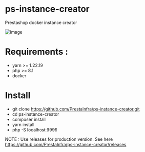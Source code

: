 # ps-instance-creator
Prestashop docker instance creator

![image](https://user-images.githubusercontent.com/16455155/201451513-05668acb-d987-46e1-bbba-0cc072298aca.png)

# Requirements :

- yarn >= 1.22.19
- php >= 8.1
- docker

# Install

- git clone https://github.com/PrestaInfra/ps-instance-creator.git
- cd ps-instance-creator
- composer install
- yarn install
- php -S localhost:9999


NOTE : Use releases for production version. See here https://github.com/PrestaInfra/ps-instance-creator/releases
